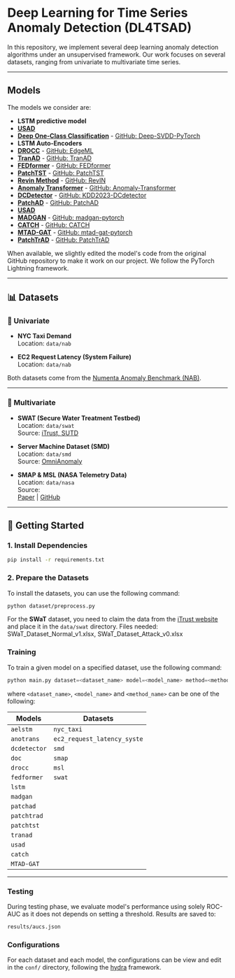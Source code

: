 # Deep Learning for Time Series Anomaly Detection (DL4TSAD)

In this repository, we implement several deep learning anomaly detection algorithms under an unsupervised framework. Our work focuses on several datasets, ranging from univariate to multivariate time series. 

---

## Models

The models we consider are:
- **LSTM predictive model** 
- [**USAD**](https://dl.acm.org/doi/10.1145/3394486.3403392)
- [**Deep One-Class Classification**](http://proceedings.mlr.press/v80/ruff18a/ruff18a.pdf) - [GitHub: Deep-SVDD-PyTorch](https://github.com/lukasruff/Deep-SVDD-PyTorch)
- **LSTM Auto-Encoders** 
- [**DROCC**](https://arxiv.org/abs/2002.12718) - [GitHub: EdgeML](https://github.com/microsoft/EdgeML/tree/master)
- [**TranAD**](https://arxiv.org/abs/2201.07284) - [GitHub: TranAD](https://github.com/imperial-qore/TranAD)
- [**FEDformer**](https://arxiv.org/abs/2201.12740) - [GitHub: FEDformer](https://github.com/MAZiqing/FEDformer)
- [**PatchTST**](https://arxiv.org/abs/2211.14730) - [GitHub: PatchTST](https://github.com/yuqinie98/PatchTST)
- [**Revin Method**](https://openreview.net/forum?id=cGDAkQo1C0p) - [GitHub: RevIN](https://github.com/ts-kim/RevIN)
- [**Anomaly Transformer**](https://arxiv.org/abs/2110.02642) - [GitHub: Anomaly-Transformer](https://github.com/thuml/Anomaly-Transformer)
- [**DCDetector**](https://arxiv.org/abs/2306.10347) - [GitHub: KDD2023-DCdetector](https://github.com/DAMO-DI-ML/KDD2023-DCdetector)
- [**PatchAD**](https://arxiv.org/abs/2401.09793) - [GitHub: PatchAD](https://github.com/EmorZz1G/PatchAD)
- [**USAD**](https://dl.acm.org/doi/10.1145/3394486.3403392) 
- [**MADGAN**](https://arxiv.org/abs/1901.04997) - [GitHub: madgan-pytorch](https://github.com/Guillem96/madgan-pytorch)
- [**CATCH**](https://arxiv.org/pdf/2410.12261) - [GitHub: CATCH](https://github.com/decisionintelligence/CATCH)
- [**MTAD-GAT**](https://arxiv.org/pdf/2009.02040) - [GitHub: mtad-gat-pytorch](https://github.com/ML4ITS/mtad-gat-pytorch)
- [**PatchTrAD**](https://arxiv.org/pdf/2504.08827) - [GitHub: PatchTrAD](https://github.com/vilhess/PatchTrAD)

When available, we slightly edited the model's code from the original GitHub repository to make it work on our project. We follow the PyTorch Lightning framework.

--- 

## 📊 Datasets

### 🔹 Univariate

- **NYC Taxi Demand**  
  Location: `data/nab`

- **EC2 Request Latency (System Failure)**  
  Location: `data/nab`

Both datasets come from the [Numenta Anomaly Benchmark (NAB)](https://github.com/numenta/NAB/).

---

### 🔸 Multivariate

- **SWAT (Secure Water Treatment Testbed)**  
  Location: `data/swat`  
  Source: [iTrust, SUTD](https://itrust.sutd.edu.sg/itrust-labs_datasets/dataset_info/)

- **Server Machine Dataset (SMD)**  
  Location: `data/smd`  
  Source: [OmniAnomaly](https://github.com/NetManAIOps/OmniAnomaly)

- **SMAP & MSL (NASA Telemetry Data)**  
  Location: `data/nasa`  
  Source:  
  [Paper](https://arxiv.org/abs/1802.04431) | [GitHub](https://github.com/khundman/telemanom)

---

## 🚀 Getting Started

### 1. Install Dependencies

```bash
pip install -r requirements.txt
```

### 2. Prepare the Datasets
To install the datasets, you can use the following command:
```bash
python dataset/preprocess.py
```
For the **SWaT** dataset, you need to claim the data from the [iTrust website](https://itrust.sutd.edu.sg/itrust-labs_datasets/dataset_info/) and place it in the `data/swat` directory. Files needed: SWaT_Dataset_Normal_v1.xlsx, SWaT_Dataset_Attack_v0.xlsx

### Training

To train a given model on a specified dataset, use the following command:

```python 
python main.py dataset=<dataset_name> model=<model_name> method=<method_name>
``` 

where `<dataset_name>`, `<model_name>` and `<method_name>` can be one of the following:  


| Models       | Datasets               | 
|-------------|------------------------|
| `aelstm`     | `nyc_taxi`            |
| `anotrans`   | `ec2_request_latency_syste` |
| `dcdetector` | `smd`                 |  
| `doc`        | `smap`                |  
| `drocc`      | `msl`                 |  
| `fedformer`  | `swat`                |  
| `lstm`       |                        | 
| `madgan`     |                        | 
| `patchad`    |                        | 
| `patchtrad`  |                        | 
| `patchtst`   |                        | 
| `tranad`     |                        | 
| `usad`       |                        | 
| `catch`       |                        |
| `MTAD-GAT`       |                        |


---

### Testing 

During testing phase, we evaluate model's performance using solely ROC-AUC as it does not depends on setting a threshold.
Results are saved to:  
```bash
results/aucs.json
```
### Configurations

For each dataset and each model, the configurations can be view and edit in the ```conf/``` directory, following the [hydra](https://hydra.cc/) framework.
